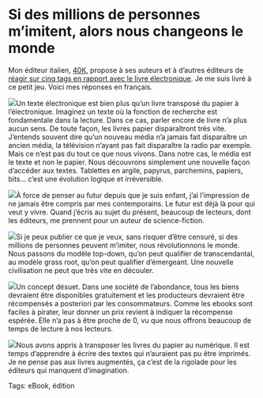 # Si des millions de personnes m’imitent, alors nous changeons le monde

Mon éditeur italien, [40K](http://www.40kbooks.com), propose à ses auteurs et à d’autres éditeurs de [réagir sur cinq tags en rapport avec le livre électronique](http://www.40kbooks.com/?p=5086). Je me suis livré à ce petit jeu. Voici mes réponses en français.

![](https://tcrouzet.com/images_tc/2011/02/tagebook1.jpg)Un texte électronique est bien plus qu’un livre transposé du papier à l’électronique. Imaginez un texte où la fonction de recherche est fondamentale dans la lecture. Dans ce cas, parler encore de livre n’a plus aucun sens. De toute façon, les livres papier disparaîtront très vite. J’entends souvent dire qu’un nouveau média n’a jamais fait disparaître un ancien média, la télévision n’ayant pas fait disparaître la radio par exemple. Mais ce n’est pas du tout ce que nous vivons. Dans notre cas, le média est le texte et non le papier. Nous découvrons simplement une nouvelle façon d’accéder aux textes. Tablettes en argile, papyrus, parchemins, papiers, bits… c’est une évolution logique et irréversible.

![](https://tcrouzet.com/images_tc/2011/02/tag-future1.jpg)À force de penser au futur depuis que je suis enfant, j’ai l’impression de ne jamais être compris par mes contemporains. Le futur est déjà là pour qui veut y vivre. Quand j’écris au sujet du présent, beaucoup de lecteurs, dont les éditeurs, me prennent pour un auteur de science-fiction.

![](https://tcrouzet.com/images_tc/2011/02/tag-indie1.jpg)Si je peux publier ce que je veux, sans risquer d’être censuré, si des millions de personnes peuvent m’imiter, nous révolutionnons le monde. Nous passons du modèle top-down, qu’on peut qualifier de transcendantal, au modèle grass root, qu’on peut qualifier d’émergeant. Une nouvelle civilisation ne peut que très vite en découler.

![](https://tcrouzet.com/images_tc/2011/02/tag-prices1.jpg)Un concept désuet. Dans une société de l’abondance, tous les biens devraient être disponibles gratuitement et les producteurs devraient être récompensés a posteriori par les consommateurs. Comme les ebooks sont faciles à pirater, leur donner un prix revient à indiquer la récompense espérée. Elle n’a pas à être proche de 0, vu que nous offrons beaucoup de temps de lecture à nos lecteurs.

![](https://tcrouzet.com/images_tc/2011/02/tag-innovation1.jpg)Nous avons appris à transposer les livres du papier au numérique. Il est temps d’apprendre à écrire des textes qui n’auraient pas pu être imprimés. Je ne pense pas aux livres augmentés, ça c’est de la rigolade pour les éditeurs qui manquent d’imagination.

Tags: eBook, édition